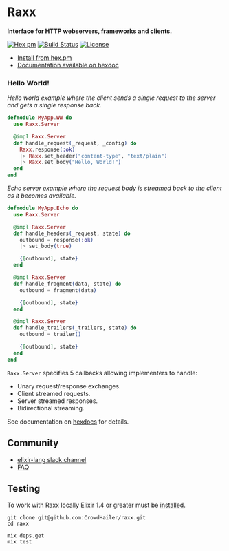 # Raxx

**Interface for HTTP webservers, frameworks and clients.**

[![Hex pm](http://img.shields.io/hexpm/v/raxx.svg?style=flat)](https://hex.pm/packages/raxx)
[![Build Status](https://secure.travis-ci.org/CrowdHailer/raxx.svg?branch=master
"Build Status")](https://travis-ci.org/CrowdHailer/raxx)
[![License](https://img.shields.io/badge/License-Apache%202.0-blue.svg)](LICENSE)

- [Install from hex.pm](https://hex.pm/packages/raxx)
- [Documentation available on hexdoc](https://hexdocs.pm/raxx)

### Hello World!

*Hello world example where the client sends a single request to the server and gets a single response back.*

```elixir
defmodule MyApp.WW do
  use Raxx.Server

  @impl Raxx.Server
  def handle_request(_request, _config) do
    Raxx.response(:ok)
    |> Raxx.set_header("content-type", "text/plain")
    |> Raxx.set_body("Hello, World!")
  end
end
```

*Echo server example where the request body is streamed back to the client as it becomes available.*

```elixir
defmodule MyApp.Echo do
  use Raxx.Server

  @impl Raxx.Server
  def handle_headers(_request, state) do
    outbound = response(:ok)
    |> set_body(true)

    {[outbound], state}
  end

  @impl Raxx.Server
  def handle_fragment(data, state) do
    outbound = fragment(data)

    {[outbound], state}
  end

  @impl Raxx.Server
  def handle_trailers(_trailers, state) do
    outbound = trailer()

    {[outbound], state}
  end
end
```

`Raxx.Server` specifies 5 callbacks allowing implementers to handle:

- Unary request/response exchanges.
- Client streamed requests.
- Server streamed responses.
- Bidirectional streaming.

See documentation on [hexdocs](https://hexdocs.pm/raxx/Raxx.Server.html) for details.

## Community

- [elixir-lang slack channel](https://elixir-lang.slack.com/messages/C56H3TBH8/)
- [FAQ](FAQ.md)

## Testing

To work with Raxx locally Elixir 1.4 or greater must be [installed](https://elixir-lang.org/install.html).

```
git clone git@github.com:CrowdHailer/raxx.git
cd raxx

mix deps.get
mix test
```
